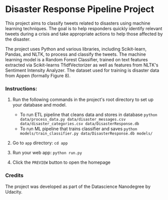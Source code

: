 # Disaster Response Pipeline Project

This project aims to classify tweets related to disasters using machine learning techniques. The goal is to help responders quickly identify relevant tweets during a crisis and take appropriate actions to help those affected by the disaster. 

The project uses Python and various libraries, including Scikit-learn, Pandas, and NLTK, to process and classify the tweets. The machine learning model is a Random Forest Classifier, trained on text features extracted via Scikit-learns TfidfVectorizer as well as features from NLTK's Sentiment Intensity Analyzer.
The dataset used for training is disaster data from Appen (formally Figure 8).

### Instructions:
1. Run the following commands in the project's root directory to set up your database and model.

    - To run ETL pipeline that cleans data and stores in database
        `python data/process_data.py data/disaster_messages.csv data/disaster_categories.csv data/DisasterResponse.db`
    - To run ML pipeline that trains classifier and saves
        `python models/train_classifier.py data/DisasterResponse.db models/`

2. Go to `app` directory: `cd app`

3. Run your web app: `python run.py`

4. Click the `PREVIEW` button to open the homepage


### Credits

The project was developed as part of the Datascience Nanodegree by Udacity.